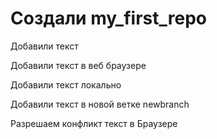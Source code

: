 # Создали my_first_repo

Добавили текст 

Добавили текст в веб браузере

Добавили текст локально

Добавили текст в новой ветке  newbranch 

Разрешаем конфликт текст в Браузере
